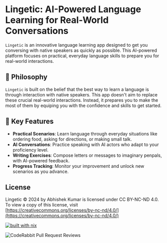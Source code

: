 # Lingetic: AI-Powered Language Learning for Real-World Conversations

`Lingetic` is an innovative language learning app designed to get you conversing with native speakers as quickly as possible. This AI-powered platform focuses on practical, everyday language skills to prepare you for real-world interactions.

## 🎯 Philosophy

`Lingetic` is built on the belief that the best way to learn a language is through interaction with native speakers. This app doesn't aim to replace these crucial real-world interactions. Instead, it prepares you to make the most of them by equiping you with the confidence and skills to get started.

## 🌟 Key Features

- **Practical Scenarios**: Learn language through everyday situations like ordering food, asking for directions, or making small talk.
- **AI Conversations**: Practice speaking with AI actors who adapt to your proficiency level.
- **Writing Exercises**: Compose letters or messages to imaginary penpals, with AI-powered feedback.
- **Progress Tracking**: Monitor your improvement and unlock new scenarios as you advance.

## License

Lingetic © 2024 by Abhishek Kumar is licensed under CC BY-NC-ND 4.0. To view a copy of this license, visit [https://creativecommons.org/licenses/by-nc-nd/4.0/](https://creativecommons.org/licenses/by-nc-nd/4.0/)

[![built with nix](https://builtwithnix.org/badge.svg)](https://builtwithnix.org)

![CodeRabbit Pull Request Reviews](https://img.shields.io/coderabbit/prs/github/abhi-kr-2100/Lingetic)
